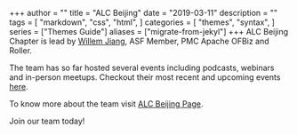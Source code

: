 +++
author = ""
title = "ALC Beijing"
date = "2019-03-11"
description = ""
tags = [
    "markdown",
    "css",
    "html",
]
categories = [
    "themes",
    "syntax",
]
series = ["Themes Guide"]
aliases = ["migrate-from-jekyl"]
+++
ALC Beijing Chapter is lead by [Willem Jiang](ningjiang@apache.org), ASF Member, PMC Apache OFBiz and Roller.

The team has so far hosted several events including podcasts, webinars and in-person meetups.
Checkout their most recent and upcoming events [here](https://cwiki.apache.org/confluence/display/COMDEV/ALC+Beijing+Events).

To know more about the team visit [ALC Beijing Page](https://cwiki.apache.org/confluence/display/COMDEV/ALC+Beijing).

Join our team today!
